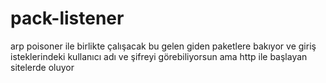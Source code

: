 # pack-listener
arp poisoner ile birlikte çalışacak 
bu gelen giden paketlere bakıyor ve giriş isteklerindeki kullanıcı adı ve şifreyi görebiliyorsun ama http ile başlayan sitelerde oluyor
